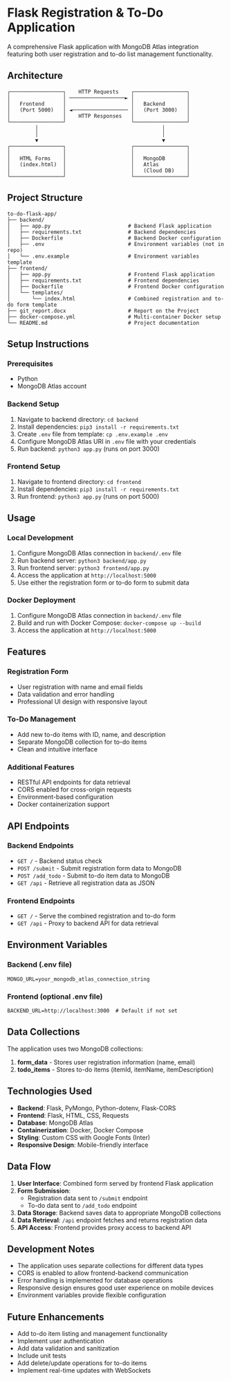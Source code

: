 # Flask Registration & To-Do Application

A comprehensive Flask application with MongoDB Atlas integration featuring both user registration and to-do list management functionality.

## Architecture

```
┌─────────────────┐    HTTP Requests    ┌─────────────────┐
│                 │ ──────────────────► │                 │
│   Frontend      │                     │   Backend       │
│   (Port 5000)   │ ◄────────────────── │   (Port 3000)   │
│                 │    HTTP Responses   │                 │
└─────────────────┘                     └─────────────────┘
         │                                        │
         │                                        │
         ▼                                        ▼
┌─────────────────┐                     ┌─────────────────┐
│                 │                     │                 │
│   HTML Forms    │                     │   MongoDB       │
│   (index.html)  │                     │   Atlas         │
│                 │                     │   (Cloud DB)    │
└─────────────────┘                     └─────────────────┘
```

## Project Structure

```
to-do-flask-app/
├── backend/
│   ├── app.py                         # Backend Flask application
│   ├── requirements.txt               # Backend dependencies
│   ├── Dockerfile                     # Backend Docker configuration
│   ├── .env                           # Environment variables (not in repo)
│   └── .env.example                   # Environment variables template
├── frontend/   
│   ├── app.py                         # Frontend Flask application
│   ├── requirements.txt               # Frontend dependencies
│   ├── Dockerfile                     # Frontend Docker configuration
│   └── templates/
│       └── index.html                 # Combined registration and to-do form template
├── git_report.docx                    # Report on the Project
├── docker-compose.yml                 # Multi-container Docker setup
└── README.md                          # Project documentation
```

## Setup Instructions

### Prerequisites
- Python 
- MongoDB Atlas account 

### Backend Setup
1. Navigate to backend directory: `cd backend`
2. Install dependencies: `pip3 install -r requirements.txt`
3. Create `.env` file from template: `cp .env.example .env`
4. Configure MongoDB Atlas URI in `.env` file with your credentials
5. Run backend: `python3 app.py` (runs on port 3000)

### Frontend Setup
1. Navigate to frontend directory: `cd frontend`
2. Install dependencies: `pip3 install -r requirements.txt`
3. Run frontend: `python3 app.py` (runs on port 5000)

## Usage

### Local Development
1. Configure MongoDB Atlas connection in `backend/.env` file
2. Run backend server: `python3 backend/app.py`
3. Run frontend server: `python3 frontend/app.py`
4. Access the application at `http://localhost:5000`
5. Use either the registration form or to-do form to submit data

### Docker Deployment
1. Configure MongoDB Atlas connection in `backend/.env` file
2. Build and run with Docker Compose: `docker-compose up --build`
3. Access the application at `http://localhost:5000`

## Features

### Registration Form
- User registration with name and email fields
- Data validation and error handling
- Professional UI design with responsive layout

### To-Do Management
- Add new to-do items with ID, name, and description
- Separate MongoDB collection for to-do items
- Clean and intuitive interface

### Additional Features
- RESTful API endpoints for data retrieval
- CORS enabled for cross-origin requests
- Environment-based configuration
- Docker containerization support

## API Endpoints

### Backend Endpoints
- `GET /` - Backend status check
- `POST /submit` - Submit registration form data to MongoDB
- `POST /add_todo` - Submit to-do item data to MongoDB
- `GET /api` - Retrieve all registration data as JSON

### Frontend Endpoints
- `GET /` - Serve the combined registration and to-do form
- `GET /api` - Proxy to backend API for data retrieval

## Environment Variables

### Backend (.env file)
```
MONGO_URL=your_mongodb_atlas_connection_string
```

### Frontend (optional .env file)
```
BACKEND_URL=http://localhost:3000  # Default if not set
```

## Data Collections

The application uses two MongoDB collections:
1. **form_data** - Stores user registration information (name, email)
2. **todo_items** - Stores to-do items (itemId, itemName, itemDescription)

## Technologies Used

- **Backend**: Flask, PyMongo, Python-dotenv, Flask-CORS
- **Frontend**: Flask, HTML, CSS, Requests
- **Database**: MongoDB Atlas
- **Containerization**: Docker, Docker Compose
- **Styling**: Custom CSS with Google Fonts (Inter)
- **Responsive Design**: Mobile-friendly interface

## Data Flow

1. **User Interface**: Combined form served by frontend Flask application
2. **Form Submission**: 
   - Registration data sent to `/submit` endpoint
   - To-do data sent to `/add_todo` endpoint
3. **Data Storage**: Backend saves data to appropriate MongoDB collections
4. **Data Retrieval**: `/api` endpoint fetches and returns registration data
5. **API Access**: Frontend provides proxy access to backend API

## Development Notes

- The application uses separate collections for different data types
- CORS is enabled to allow frontend-backend communication
- Error handling is implemented for database operations
- Responsive design ensures good user experience on mobile devices
- Environment variables provide flexible configuration

## Future Enhancements

- Add to-do item listing and management functionality
- Implement user authentication
- Add data validation and sanitization
- Include unit tests
- Add delete/update operations for to-do items
- Implement real-time updates with WebSockets

